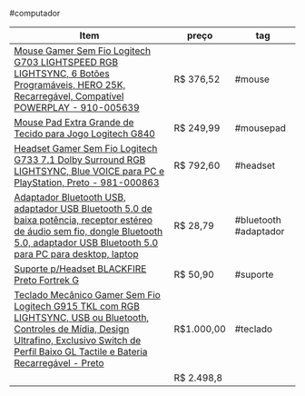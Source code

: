 #computador

| Item                                                                                                                                                                                                                                                                                                                           | preço      | tag                   |
|--------------------------------------------------------------------------------------------------------------------------------------------------------------------------------------------------------------------------------------------------------------------------------------------------------------------------------|------------|-----------------------|
| [Mouse Gamer Sem Fio Logitech G703 LIGHTSPEED RGB LIGHTSYNC, 6 Botões Programáveis, HERO 25K, Recarregável, Compatível POWERPLAY - 910-005639](https://www.kabum.com.br/produto/102651/mouse-gamer-sem-fio-logitech-g703-lightspeed-rgb-lightsync-6-bot-es-program-veis-hero-25k-recarreg-vel-compat-vel-powerplay-910-005639) | R$ 376,52  | #mouse                |
| [Mouse Pad Extra Grande de Tecido para Jogo Logitech G840](https://www.amazon.com.br/dp/B0745N6CMD?psc=1&ref=ppx_yo2ov_dt_b_product_details)                                                                                                                                                                                   | R$ 249,99  | #mousepad             |
| [Headset Gamer Sem Fio Logitech G733 7.1 Dolby Surround RGB LIGHTSYNC, Blue VOICE para PC e PlayStation, Preto - 981-000863](https://www.kabum.com.br/produto/120487/headset-gamer-sem-fio-logitech-g733-7-1-dolby-surround-rgb-lightsync-blue-voice-para-pc-e-playstation-preto-981-000863)                                   | R$ 792,60  | #headset              |
| [Adaptador Bluetooth USB, adaptador USB Bluetooth 5.0 de baixa potência, receptor estéreo de áudio sem fio, dongle Bluetooth 5.0, adaptador USB Bluetooth 5.0 para PC para desktop, laptop](https://www.amazon.com.br/dp/B08G87YJX4?psc=1&ref=ppx_yo2ov_dt_b_product_details)                                                  | R$ 28,79   | #bluetooth #adaptador |
| [Suporte p/Headset BLACKFIRE Preto Fortrek G](https://www.amazon.com.br/dp/B08K9DPJCY?psc=1&ref=ppx_yo2ov_dt_b_product_details)                                                                                                                                                                                                | R$ 50,90   | #suporte              |
| [Teclado Mecânico Gamer Sem Fio Logitech G915 TKL com RGB LIGHTSYNC, USB ou Bluetooth, Controles de Mídia, Design Ultrafino, Exclusivo Switch de Perfil Baixo GL Tactile e Bateria Recarregável - Preto](https://www.amazon.com.br/dp/B085RLZ1C4?psc=1&ref=ppx_yo2ov_dt_b_product_details)                                     | R$1.000,00 | #teclado              |
|                                                                                                                                                                                                                                                                                                                                | R$ 2.498,8 |                       |

